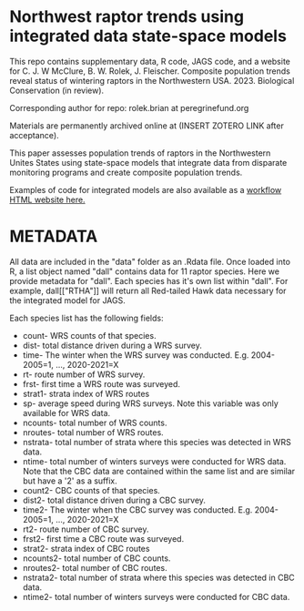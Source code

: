# Northwest raptor trends using integrated data state-space models
This repo contains supplementary data, R code, JAGS code, and a website for 
C. J. W McClure, B. W. Rolek, J. Fleischer. Composite population trends reveal status of wintering raptors in the Northwestern USA. 2023. Biological Conservation (in review).  

Corresponding author for repo: rolek.brian at peregrinefund.org  

Materials are permanently archived online at (INSERT ZOTERO LINK after acceptance).

This paper assesses population trends of raptors in the Northwestern Unites States using state-space models that integrate data from disparate monitoring programs and create composite population trends.

Examples of code for integrated models are also available as a [workflow HTML website here.](https://the-peregrine-fund.github.io/northwest-trends/workflow.html "Workflow for integrated data state-space models")

# METADATA 
All data are included in the "data" folder as an .Rdata file. Once loaded into R, a list object named "dall" contains data for 11 raptor species. Here we provide metadata for "dall". Each species has it's own list within "dall". For example, dall[["RTHA"]] will return all Red-tailed Hawk data necessary for the integrated model for JAGS.

Each species list has the following fields:
* count- WRS counts of that species.
* dist- total distance driven during a WRS survey.
* time- The winter when the WRS survey was conducted. E.g. 2004-2005=1, ..., 2020-2021=X
* rt- route number of WRS survey.
* frst- first time a WRS route was surveyed.
* strat1- strata index of WRS routes
* sp- average speed during WRS surveys. Note this variable was only available for WRS data.
* ncounts- total number of WRS counts.
* nroutes- total number of WRS routes.
* nstrata- total number of strata where this species was detected in WRS data.
* ntime- total number of winters surveys were conducted for WRS data.
Note that the CBC data are contained within the same list and are similar but have a '2' as a suffix.
* count2- CBC counts of that species.
* dist2- total distance driven during a CBC survey.
* time2- The winter when the CBC survey was conducted. E.g. 2004-2005=1, ..., 2020-2021=X
* rt2- route number of CBC survey.
* frst2- first time a CBC route was surveyed.
* strat2- strata index of CBC routes
* ncounts2- total number of CBC counts.
* nroutes2- total number of CBC routes.
* nstrata2- total number of strata where this species was detected in CBC data.
* ntime2- total number of winters surveys were conducted for CBC data.
